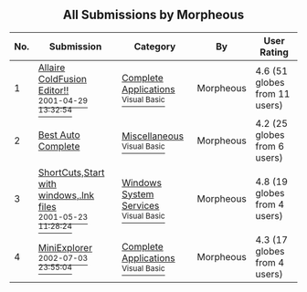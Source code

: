 ﻿<div align="center">

## All Submissions by Morpheous

</div>

No.  | Submission | Category | By   | User Rating
---- | ---------- | -------- | ---- | -----------
1 | [Allaire ColdFusion Editor\!\!<br /><sup>2001-04-29 13:32:54</sup>](https://github.com/Planet-Source-Code/morpheous-allaire-coldfusion-editor__1-22782) | [Complete Applications<br /><sup>Visual Basic</sup>](../ByCategory/complete-applications__1-27.md) | Morpheous | 4.6 (51 globes from 11 users)
2 | [Best Auto Complete<br />](https://github.com/Planet-Source-Code/morpheous-best-auto-complete__1-36936) | [Miscellaneous<br /><sup>Visual Basic</sup>](../ByCategory/miscellaneous__1-1.md) | Morpheous | 4.2 (25 globes from 6 users)
3 | [ShortCuts,Start with windows,\.lnk files<br /><sup>2001-05-23 11:28:24</sup>](https://github.com/Planet-Source-Code/morpheous-shortcuts-start-with-windows-lnk-files__1-23223) | [Windows System Services<br /><sup>Visual Basic</sup>](../ByCategory/windows-system-services__1-35.md) | Morpheous | 4.8 (19 globes from 4 users)
4 | [MiniExplorer<br /><sup>2002-07-03 23:55:04</sup>](https://github.com/Planet-Source-Code/morpheous-miniexplorer__1-36535) | [Complete Applications<br /><sup>Visual Basic</sup>](../ByCategory/complete-applications__1-27.md) | Morpheous | 4.3 (17 globes from 4 users)
